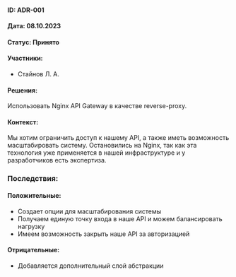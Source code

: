 #### ID: ADR-001

#### Дата: 08.10.2023

#### Статус: Принято

#### Участники:
* Стайнов Л. А.

#### Решения:
Использовать Nginx API Gateway в качестве reverse-proxy.

#### Контекст:
Мы хотим ограничить доступ к нашему API, а также иметь возможность масштабировать  систему. Остановились на Nginx, так как эта технология уже применяется в нашей инфраструктуре и у разработчиков есть экспертиза.

### Последствия:
#### Положительные:
* Создает опции для масштабирования системы
* Получаем единую точку входа в наше API и можем балансировать нагрузку
* Имеем возможность закрыть наше API за авторизацией
#### Отрицательные:
* Добавляется дополнительный слой абстракции